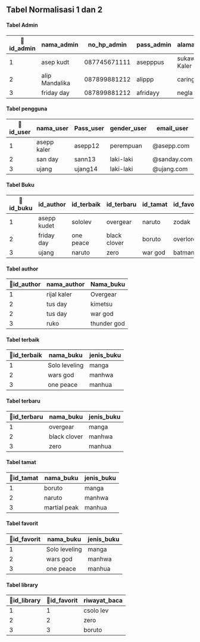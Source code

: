 ## Tabel Normalisasi 1 dan 2

#### Tabel Admin
|🔑id_admin|nama_admin|no_hp_admin|pass_admin|alamat_admin|Email_admin|
|---|---|---|---|---|---|
|1|asep kudt|087745671111|asepppus|sukaweing Kaler|@asepppgmail.com|
|2|alip Mandalika|087899881212|alippp|caringin Kidul|@alipsndahgmail.com|
|3|friday day|087899881212|afridayy|negla|@friday.gmailcom|

#### Tabel pengguna
|🔑id_user|nama_user|Pass_user|gender_user|email_user|
|---|---|---|---|---|
|1|asepp kaler|asepp12|perempuan|@asepp.com|
|2|san day|sann13|laki-laki|@sanday.com|
|3|ujang|ujang14|laki-laki|@ujang.com|

#### Tabel Buku
|🔑id_buku|id_author|id_terbaik|id_terbaru|id_tamat|id_favorit|
|---|---|---|---|---|---|
|1|asepp kudet|sololev|overgear|naruto|zodak|
|2|friday day|one peace|black clover|boruto|overlord|
|3|ujang|naruto|zero|war god|batman|

#### Tabel author
|🔑id_author|nama_author|Nama_buku|
|---|---|---|
|1|rijal kaler|Overgear|
|2|tus day|kimetsu|
|2|tus day|war god|
|3|ruko|thunder god|

#### Tabel terbaik
|🔑id_terbaik|nama_buku|jenis_buku|
|---|---|---|
|1|Solo leveling|manga|
|2|wars god|manhwa|
|3|one peace|manhua|

#### Tabel terbaru
|🔑id_terbaru|nama_buku|jenis_buku|
|---|---|---|
|1|overgear|manga|
|2|black clover|manhwa|
|3|zero|manhua|

#### Tabel tamat
|🔑id_tamat|nama_buku|jenis_buku|
|---|---|---|
|1|boruto|manga|
|2|naruto|manhwa|
|3|martial peak|manhua|

#### Tabel favorit
|🔑id_favorit|nama_buku|jenis_buku|
|---|---|---|
|1|Solo leveling|manga|
|2|wars god|manhwa|
|3|one peace|manhua|

#### Tabel library
|🔑id_library|🔑id_favorit|riwayat_baca|
|---|---|---|
|1|1|csolo lev|
|2|2|zero|
|3|3|boruto|
